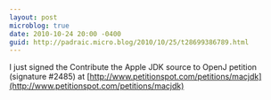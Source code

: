 ```yaml
---
layout: post
microblog: true
date: 2010-10-24 20:00 -0400
guid: http://padraic.micro.blog/2010/10/25/t28699386789.html
---
```

I just signed the Contribute the Apple JDK source to OpenJ petition (signature #2485) at [http://www.petitionspot.com/petitions/macjdk](http://www.petitionspot.com/petitions/macjdk)
